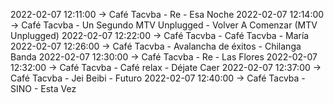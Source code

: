 2022-02-07 12:11:00 -> Café Tacvba - Re - Esa Noche
2022-02-07 12:14:00 -> Café Tacvba - Un Segundo MTV Unplugged - Volver A Comenzar (MTV Unplugged)
2022-02-07 12:22:00 -> Café Tacvba - Café Tacvba - María
2022-02-07 12:26:00 -> Café Tacvba - Avalancha de éxitos - Chilanga Banda
2022-02-07 12:30:00 -> Café Tacvba - Re - Las Flores
2022-02-07 12:32:00 -> Café Tacvba - Café relax - Déjate Caer
2022-02-07 12:37:00 -> Café Tacvba - Jei Beibi - Futuro
2022-02-07 12:40:00 -> Café Tacvba - SINO - Esta Vez

